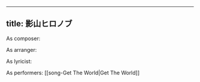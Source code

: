 
---
title: 影山ヒロノブ
---
As composer: 

As arranger: 

As lyricist: 

As performers: [[song-Get The World|Get The World]]

